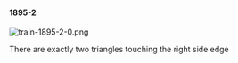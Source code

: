 #### 1895-2
![train-1895-2-0.png](https://github.com/lil-lab/nlvr/raw/master/nlvr/train/images/32/train-1895-2-0.png "train-1895-2-0.png")

There are exactly two triangles touching the right side edge